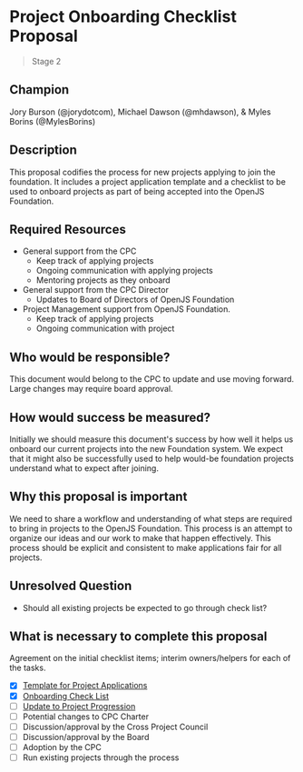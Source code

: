 # Project Onboarding Checklist Proposal
> Stage 2

## Champion

Jory Burson (@jorydotcom), Michael Dawson (@mhdawson), & Myles Borins (@MylesBorins)

## Description

This proposal codifies the process for new projects applying to join the foundation. It includes a project application template and a checklist to be used to onboard projects as part of being accepted into the OpenJS Foundation.

## Required Resources

* General support from the CPC
  - Keep track of applying projects
  - Ongoing communication with applying projects
  - Mentoring projects as they onboard
* General support from the CPC Director
  - Updates to Board of Directors of OpenJS Foundation
* Project Management support from OpenJS Foundation.
  - Keep track of applying projects
  - Ongoing communication with project

## Who would be responsible?

This document would belong to the CPC to update and use moving forward. Large changes may require board approval.

## How would success be measured?

Initially we should measure this document's success by how well it helps us onboard our current projects into the new Foundation system. We expect that it might also be successfully used to help would-be foundation projects understand what to expect after joining.

## Why this proposal is important

We need to share a workflow and understanding of what steps are required to bring in projects to the OpenJS Foundation. This process is an attempt to organize our ideas and our work to make that happen effectively. This process should be explicit and consistent to make applications fair for all projects.

## Unresolved Question

* Should all existing projects be expected to go through check list?

## What is necessary to complete this proposal

Agreement on the initial checklist items; interim owners/helpers for each of the tasks.

- [x] [Template for Project Applications](./NEW_PROJECT_APPLICATION.md)
- [x] [Onboarding Check List](./NEW_PROJECT_APPLICATION.md#onboarding-checklist)
- [ ] [Update to Project Progression](https://github.com/openjs-foundation/cross-project-council/pull/165)
- [ ] Potential changes to CPC Charter
- [ ] Discussion/approval by the Cross Project Council
- [ ] Discussion/approval by the Board
- [ ] Adoption by the CPC
- [ ] Run existing projects through the process
